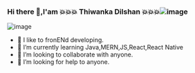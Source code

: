 ### Hi there 👋,I'am 💥💥💥 Thiwanka Dilshan 💥💥💥![image](https://user-images.githubusercontent.com/79803162/141674210-e19ee06b-9aae-4f11-afd3-91ffe62efe3d.png)
  ![image](https://user-images.githubusercontent.com/79803162/141674681-6f8b8d95-8914-4b27-b0e5-64d122838195.png)
- 🔭 I like to fronENd developing.
- 🌱 I’m currently learning Java,MERN,JS,React,React Native
- 👯 I’m looking to collaborate with anyone.
- 🤔 I’m looking for help to anyone.



